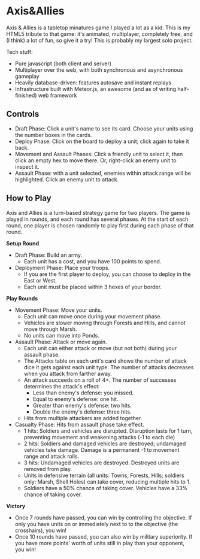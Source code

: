 Axis&Allies
===========

Axis & Allies is a tabletop minatures game I played a lot as a kid. This is my HTML5 tribute to that game: it's animated, multiplayer, completely free, and (I think) a lot of fun, so give it a try! This is probably my largest solo project.

Tech stuff:
- Pure javascript (both client and server)
- Multiplayer over the web, with both synchronous and asynchronous gameplay
- Heavily database-driven: features autosave and instant replays
- Infrastructure built with Meteor.js, an awesome (and as of writing half-finished) web framework

Controls
--------

- Draft Phase: Click a unit's name to see its card. Choose your units using the number boxes in the cards.
- Deploy Phase: Click on the board to deploy a unit; click again to take it back.
- Movement and Assault Phases: Click a friendly unit to select it, then click an empty hex to move there. Or, right-click an enemy unit to inspect it.
- Assault Phase: with a unit selected, enemies within attack range will be highlighted. Click an enemy unit to attack.

How to Play
-----------

Axis and Allies is a turn-based strategy game for two players. The game is played in rounds, and each round has several phases. At the start of each round, one player is chosen randomly to play first during each phase of that round.

**Setup Round**
- Draft Phase: Build an army.
  * Each unit has a cost, and you have 100 points to spend.
- Deployment Phase: Place your troops.
  * If you are the first player to deploy, you can choose to deploy in the East or West.
  * Each unit must be placed within 3 hexes of your border.

**Play Rounds**
- Movement Phase: Move your units.
  * Each unit can move once during your movement phase.
  * Vehicles are slower moving through Forests and Hills, and cannot move through Marsh.
  * No units can move into Ponds.
- Assault Phase: Attack or move again.
  * Each unit can either attack or move (but not both) during your assault phase.
  * The Attacks table on each unit's card shows the number of attack dice it gets against each unit type. The number of attacks decreases when you attack from farther away.
  * An attack succeeds on a roll of 4+. The number of successes determines the attack's effect:
    + Less than enemy's defense: you missed.
    + Equal to enemy's defense: one hit.
    + Greater than enemy's defense: two hits.
    + Double the enemy's defense: three hits.
  * Hits from multiple attackers are added together.
- Casualty Phase: Hits from assault phase take effect.
  * 1 hits: Soldiers and vehicles are disrupted. Disruption lasts for 1 turn, preventing movement and weakening attacks (-1 to each die)
  * 2 hits: Soldiers and damaged vehicles are destroyed; undamaged vehicles take damage. Damage is a permanent -1 to movement range and attack rolls.
  * 3 hits: Undamaged vehicles are destroyed. Destroyed units are removed from play.
  * Units in defensive terrain (all units: Towns, Forests, Hills; soldiers only: Marsh, Shell Holes) can take cover, reducing multiple hits to 1.
  * Soldiers have a 50% chance of taking cover. Vehicles have a 33% chance of taking cover.

**Victory**
- Once 7 rounds have passed, you can win by controlling the objective. If only you have units on or immediately next to to the objective (the crosshairs), you win!
- Once 10 rounds have passed, you can also win by military superiority. If you have more points' worth of units still in play than your opponent, you win!
